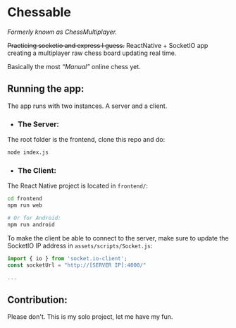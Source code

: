 # Chessable
_Formerly known as ChessMultiplayer._

~~Practicing socketio and express I guess.~~ ReactNative + SocketIO app creating a multiplayer raw chess board updating real time.

Basically the most _“Manual”_ online chess yet.

## Running the app:
The app runs with two instances. A server and a client.
- ### The Server:
The root folder is the frontend, clone this repo and do:

```bash
node index.js
```
- ### The Client:
The React Native project is located in `frontend/`:

```bash
cd frontend
npm run web

# Or for Android:
npm run android
```

To make the client be able to connect to the server, make sure to update the SocketIO IP address in `assets/scripts/Socket.js`:

```javascript
import { io } from 'socket.io-client';
const socketUrl = "http://[SERVER IP]:4000/"

...
```

## Contribution:
Please don't. This is my solo project, let me have my fun.